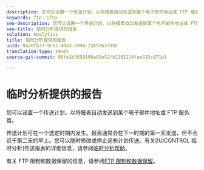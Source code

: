 ```yaml
---
description: 您可以设置一个传送计划，以将报表自动发送到某个电子邮件地址或 FTP 服务器。
keywords: ftp；sftp
seo-description: 您可以设置一个传送计划，以将报表自动发送到某个电子邮件地址或 FTP 服务器。
seo-title: 临时分析提供的报告
solution: Analytics
title: 临时分析提供的报告
uuid: 9a26fb77-9cec-40a3-b994-22692637992
translation-type: tm+mt
source-git-commit: 86fe1b3650100a05e52fb2102134fee515c871b1

---
```



# 临时分析提供的报告

您可以设置一个传送计划，以将报表自动发送到某个电子邮件地址或 FTP 服务器。

传送计划可在一个选定时期内发生。报表通常会在下一时期的第一天发送，但不会迟于第二天的早上。您可以随时修改或停止这些计划传送。有关[!UICONTROL 临时分析]传送报表的详细信息，请参阅[临时分析帮助](https://marketing.adobe.com/resources/help/en_US/dsc/index.html#Discover_Help)。

有关 FTP 限制和数据保留的信息，请参阅[FTP 限制和数据保留](../../../export/ftp-and-sftp/ftp-limits.md#concept_8CAA1D8F27B3411AB902520AD6C9A70E)。
